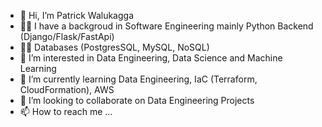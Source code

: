 - 👋 Hi, I’m Patrick Walukagga
- :man_technologist: I have a backgroud in Software Engineering mainly Python Backend (Django/Flask/FastApi)
- :man_technologist: Databases (PostgresSQL, MySQL, NoSQL)
- 👀 I’m interested in Data Engineering, Data Science and Machine Learning
- 🌱 I’m currently learning Data Engineering, IaC (Terraform, CloudFormation), AWS
- 💞️ I’m looking to collaborate on Data Engineering Projects
- 📫 How to reach me ...

<!---
patrickcmdtelnet/patrickcmdtelnet is a ✨ special ✨ repository because its `README.md` (this file) appears on your GitHub profile.
You can click the Preview link to take a look at your changes.
--->
